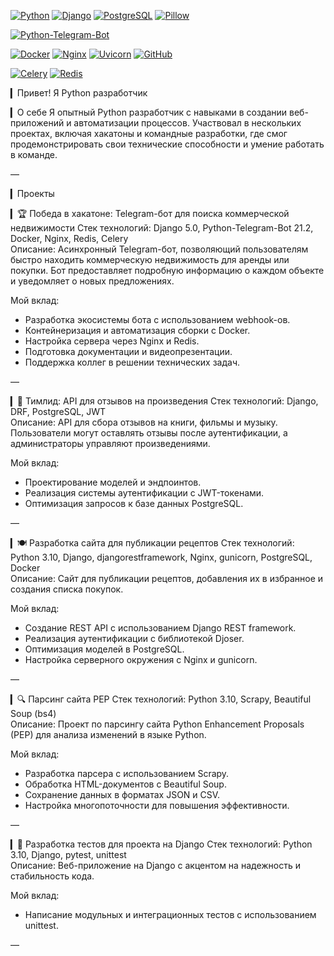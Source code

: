 <!-- BACK TO TOP LINK -->
<a name="readme-top"></a>


<!-- PROJECT SHIELDS -->
[![Python][Python-shield]][Python-url]
[![Django][Django-shield]][Django-url]
[![PostgreSQL][PostgreSQL-shield]][PostgreSQL-url]
[![Pillow][Pillow-shield]][Pillow-url]

[![Python-Telegram-Bot][Python-Telegram-Bot-shield]][Python-Telegram-Bot-url]

[![Docker][Docker-shield]][Docker-url]
[![Nginx][Nginx-shield]][Nginx-url]
[![Uvicorn][Uvicorn-shield]][Uvicorn-url]
[![GitHub][GitHub-shield]][GitHub-url]

[![Celery][Celery-shield]][Celery-url]
[![Redis][Redis-shield]][Redis-url]

▎Привет! Я Python разработчик

▎О себе
Я опытный Python разработчик с навыками в создании веб-приложений и автоматизации процессов. Участвовал в нескольких проектах, включая хакатоны и командные разработки, где смог продемонстрировать свои технические способности и умение работать в команде.

—

▎Проекты

▎🏆 Победа в хакатоне: Telegram-бот для поиска коммерческой недвижимости
Стек технологий: Django 5.0, Python-Telegram-Bot 21.2, Docker, Nginx, Redis, Celery  
Описание: Асинхронный Telegram-бот, позволяющий пользователям быстро находить коммерческую недвижимость для аренды или покупки. Бот предоставляет подробную информацию о каждом объекте и уведомляет о новых предложениях.

Мой вклад:
- Разработка экосистемы бота с использованием webhook-ов.
- Контейнеризация и автоматизация сборки с Docker.
- Настройка сервера через Nginx и Redis.
- Подготовка документации и видеопрезентации.
- Поддержка коллег в решении технических задач.

—

▎🌟 Тимлид: API для отзывов на произведения
Стек технологий: Django, DRF, PostgreSQL, JWT  
Описание: API для сбора отзывов на книги, фильмы и музыку. Пользователи могут оставлять отзывы после аутентификации, а администраторы управляют произведениями.

Мой вклад:
- Проектирование моделей и эндпоинтов.
- Реализация системы аутентификации с JWT-токенами.
- Оптимизация запросов к базе данных PostgreSQL.

—

▎🍽️ Разработка сайта для публикации рецептов
Стек технологий: Python 3.10, Django, djangorestframework, Nginx, gunicorn, PostgreSQL, Docker  
Описание: Сайт для публикации рецептов, добавления их в избранное и создания списка покупок.

Мой вклад:
- Создание REST API с использованием Django REST framework.
- Реализация аутентификации с библиотекой Djoser.
- Оптимизация моделей в PostgreSQL.
- Настройка серверного окружения с Nginx и gunicorn.

—

▎🔍 Парсинг сайта PEP
Стек технологий: Python 3.10, Scrapy, Beautiful Soup (bs4)  
Описание: Проект по парсингу сайта Python Enhancement Proposals (PEP) для анализа изменений в языке Python.

Мой вклад:
- Разработка парсера с использованием Scrapy.
- Обработка HTML-документов с Beautiful Soup.
- Сохранение данных в форматах JSON и CSV.
- Настройка многопоточности для повышения эффективности.

—

▎🧪 Разработка тестов для проекта на Django
Стек технологий: Python 3.10, Django, pytest, unittest  
Описание: Веб-приложение на Django с акцентом на надежность и стабильность кода.

Мой вклад:
- Написание модульных и интеграционных тестов с использованием unittest.

—

<!-- MARKDOWN LINKS & IMAGES -->
<!-- https://www.markdownguide.org/basic-syntax/#reference-style-links -->
[Python-shield]: https://img.shields.io/badge/Python-blue?style=flat&logo=python&labelColor=FDEBD0&logoColor=blue
[Python-url]: https://www.python.org/downloads/release/python-31010/
[Django-shield]: https://img.shields.io/badge/Django-v5.0-green?style=flat&logo=django&labelColor=FDEBD0&logoColor=blue
[Django-url]: https://docs.djangoproject.com/en/5.0/releases/5.0/
[PostgreSQL-shield]: https://img.shields.io/badge/PostgreSQL-v13.15--alpine-blue?style=flat&logo=PostgreSQL&labelColor=FDEBD0&logoColor=blue
[PostgreSQL-url]: https://www.postgresql.org/docs/13/release-13-15.html 
[Pillow-shield]: https://img.shields.io/badge/Pillow-v10.3-green?style=flat&logo=pillow&labelColor=FDEBD0&logoColor=blue
[Pillow-url]: https://pillow.readthedocs.io/en/stable/releasenotes/10.3.0.html
[Python-Telegram-Bot-shield]: https://img.shields.io/badge/Python--telegram--bot-v21.2-blue?style=flat&logo=telegram&labelColor=FDEBD0&logoColor=blue
[Python-Telegram-Bot-url]: https://docs.python-telegram-bot.org/en/v21.2/
[Docker-shield]: https://img.shields.io/badge/Docker-v26.1-green?style=flat&logo=docker&labelColor=FDEBD0&logoColor=blue
[Docker-url]: https://docs.docker.com/engine/release-notes/26.1/
[Nginx-shield]: https://img.shields.io/badge/Nginx-v1.26--alpine-blue?style=flat&logo=nginx&labelColor=FDEBD0&logoColor=blue
[Nginx-url]: https://nginx.org/en/docs/
[Uvicorn-shield]: https://img.shields.io/badge/Uvicorn-v0.23-green?style=flat&logo=gunicorn&labelColor=FDEBD0&logoColor=blue
[Uvicorn-url]: https://www.uvicorn.org/release-notes/
[GitHub-shield]: https://img.shields.io/badge/GitHub-Actions-blue?style=flat&logo=github&labelColor=FDEBD0&logoColor=blue
[GitHub-url]: https://docs.github.com/en/actions
[Celery-shield]: https://img.shields.io/badge/Celery-v5.4-blue?style=flat&logo=celery&labelColor=FDEBD0&logoColor=blue
[Celery-url]: https://docs.celeryq.dev/en/stable/
[Redis-shield]: https://img.shields.io/badge/Redis-v5.0-green?style=flat&logo=redis&labelColor=FDEBD0&logoColor=blue
[Redis-url]: https://master--redis-doc.netlify.app/docs/about/



